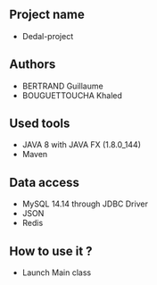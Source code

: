 ## Project name
* Dedal-project

## Authors
* BERTRAND Guillaume
* BOUGUETTOUCHA Khaled

## Used tools
* JAVA 8 with JAVA FX (1.8.0_144)
* Maven

## Data access
* MySQL 14.14 through JDBC Driver
* JSON
* Redis

## How to use it ?
* Launch Main class